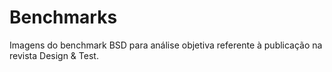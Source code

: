 # Benchmarks
Imagens do benchmark BSD para análise objetiva referente à publicação na revista Design &amp; Test.
